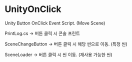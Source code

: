 # UnityOnClick
Unity Button OnClick Event Script. (Move Scene)

PrintLog.cs -> 버튼 클릭 시 콘솔 프린트 

SceneChangeButton -> 버튼 클릭 시 해당 씬으로 이동. (특정 씬) 

SceneLoader -> 버튼 클릭 시 씬 이동. (재사용 가능한 씬) 
 
